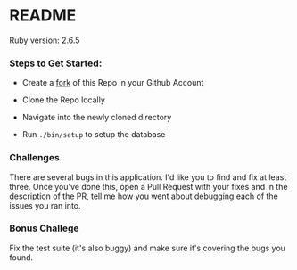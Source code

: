 # README

Ruby version:
2.6.5

### Steps to Get Started:

- Create a [fork](https://docs.github.com/en/github/getting-started-with-github/fork-a-repo#fork-an-example-repository) of this Repo in your Github Account

- Clone the Repo locally

- Navigate into the newly cloned directory

- Run `./bin/setup` to setup the database

### Challenges

There are several bugs in this application.  I'd like you to find and fix at
least three.  Once you've done this, open a Pull Request with your fixes and in
the description of the PR, tell me how you went about debugging each of the
issues you ran into.

### Bonus Challege

Fix the test suite (it's also buggy) and make sure it's covering the bugs you
found.

